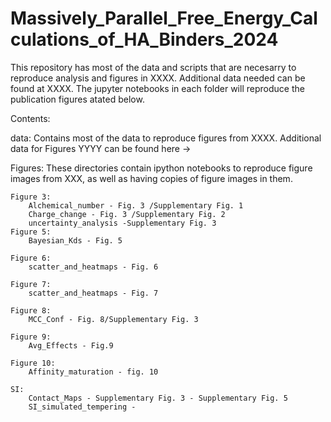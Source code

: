 # Massively_Parallel_Free_Energy_Calculations_of_HA_Binders_2024
This repository has most of the data and scripts that are necesarry to reproduce analysis and figures in XXXX. Additional data needed can be found at XXXX. The jupyter notebooks in each folder will reproduce the publication figures atated below.

Contents:

data: Contains most of the data to reproduce figures from XXXX. Additional data for Figures YYYY can be found here ->

Figures: These directories contain ipython notebooks to reproduce figure images from XXX, as well as having copies of figure images in them.

    Figure 3:
        Alchemical_number - Fig. 3 /Supplementary Fig. 1 
        Charge_change - Fig. 3 /Supplementary Fig. 2 
        uncertainty_analysis -Supplementary Fig. 3 
    Figure 5:
        Bayesian_Kds - Fig. 5
    
    Figure 6:
        scatter_and_heatmaps - Fig. 6

    Figure 7:
        scatter_and_heatmaps - Fig. 7

    Figure 8:
        MCC_Conf - Fig. 8/Supplementary Fig. 3

    Figure 9:
        Avg_Effects - Fig.9

    Figure 10:
        Affinity_maturation - fig. 10

    SI:
        Contact_Maps - Supplementary Fig. 3 - Supplementary Fig. 5
        SI_simulated_tempering - 
